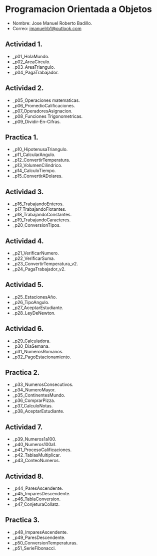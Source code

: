 # Programacion Orientada a Objetos
- Nombre: Jose Manuel Roberto Badillo.
- Correo: jmanuelrb1@outlook.com


## Actividad 1.
- _p01_HolaMundo.
- _p02_AreaCirculo.
- _p03_AreaTriangulo.
- _p04_PagaTrabajador.

## Actividad 2.
- _p05_Operaciones matematicas.
- _p06_PromedioCalificaciones.
- _p07_OperadoresAsignacion.
- _p08_Funciones Trigonometricas.
- _p09_Dividir-En-Cifras.

## Practica 1.
- _p10_HipotenusaTriangulo.
- _p11_CalcularAngulo.
- _p12_ConvertirTemperatura.
- _p13_VolumenCilindrico.
- _p14_CalculoTiempo.
- _p15_ConvertirADolares.

## Actividad 3.
- _p16_TrabajandoEnteros.
- _p17_TrabajandoFlotantes.
- _p18_TrabajandoConstantes.
- _p19_TrabajandoCaracteres.
- _p20_ConversionTipos.

## Actividad 4.
- _p21_VerificarNumero.
- _p22_VerificarSuma.
- _p23_ConvertirTemperatura_v2.
- _p24_PagaTrabajador_v2.

## Actividad 5.
- _p25_EstacionesAño.
- _p26_TipoAngulo.
- _p27_AceptarEstudiante.
- _p28_LeyDeNewton.

## Actividad 6.
- _p29_Calculadora.
- _p30_DiaSemana.
- _p31_NumerosRomanos.
- _p32_PagoEstacionamiento.

## Practica 2.
- _p33_NumerosConsecutivos.
- _p34_NumeroMayor.
- _p35_ContinentesMundo.
- _p36_ComprarPizza.
- _p37_CalculoNotas.
- _p38_AceptarEstudiante.

## Actividad 7.
- _p39_Numeros1a100.
- _p40_Numeros100a1.
- _p41_ProcesoCalificaciones.
- _p42_TablasMultiplicar.
- _p43_ConteoNumeros.

## Actividad 8.
- _p44_ParesAscendente.
- _p45_ImparesDescendente.
- _p46_TablaConversion.
- _p47_ConjeturaCollatz.

## Practica 3.
- _p48_ImparesAscendente.
- _p49_ParesDescendente.
- _p50_ConversionTemperaturas.
- _p51_SerieFibonacci.

